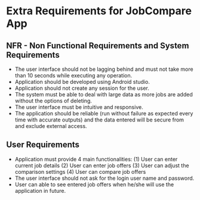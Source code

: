 # Extra Requirements for JobCompare App

## NFR - Non Functional Requirements and System Requirements
* The user interface should not be lagging behind and must not take more than 10 seconds while executing any operation.
* Application should be developed using Android studio.
* Application should not create any session for the user.
* The system must be able to deal with large data as more jobs are added without the options of deleting.
* The user interface must be intuitive and responsive.
* The application should be reliable (run without failure as expected every time with accurate outputs) and the data entered will be secure from and exclude external access.

## User Requirements
* Application must provide 4 main functionalities:
     (1) User can enter current job details
     (2) User can enter job offers
     (3) User can adjust the comparison settings
     (4) User can compare job offers
* The user interface should not ask for the login user name and password.
* User can able to see entered job offers when he/she will use the application in future.



